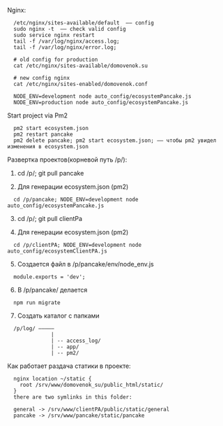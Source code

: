 Nginx:
```
  /etc/nginx/sites-available/default  –– config
  sudo nginx -t  –– check valid config
  sudo service nginx restart
  tail -f /var/log/nginx/access.log;
  tail -f /var/log/nginx/error.log;

  # old config for production
  cat /etc/nginx/sites-available/domovenok.su
  
  # new config nginx
  cat /etc/nginx/sites-enabled/domovenok.conf
```


```
  NODE_ENV=development node auto_config/ecosystemPancake.js
  NODE_ENV=production node auto_config/ecosystemPancake.js
```

Start project via Pm2
```
  pm2 start ecosystem.json
  pm2 restart pancake
  pm2 delete pancake; pm2 start ecosystem.json; –– чтобы pm2 увидел изменения в ecosystem.json
```

Развертка проектов(корневой путь /p/):


1. cd /p/; git pull pancake


2. Для генерации ecosystem.json (pm2)
```
  cd /p/pancake; NODE_ENV=development node auto_config/ecosystemPancake.js
```


3. cd /p/; git pull clientPa


4. Для генерации ecosystem.json (pm2)


```
  cd /p/clientPA; NODE_ENV=development node auto_config/ecosystemClientPA.js
```


5. Создается файл в /p/pancake/env/node_env.js
```
  module.exports = 'dev';
```


6. В /p/pancake/ делается
```
  npm run migrate
```


7. Создать каталог c папками
```
  /p/log/ –––––
              |
              | -- access_log/
              | -- app/
              | -- pm2/
```

Как работает раздача статики в проекте:
```
  nginx location ~/static {
    root /srv/www/domovenok_su/public_html/static/
  }
  there are two symlinks in this folder:
  
  general -> /srv/www/clientPA/public/static/general
  pancake -> /srv/www/pancake/static/pancake
  
```
